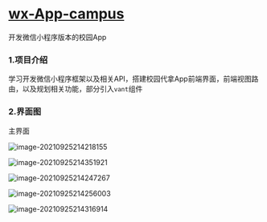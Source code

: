 # [wx-App-campus](https://github.com/Gip886/wx-App-campus)

开发微信小程序版本的校园App

### 1.项目介绍

学习开发微信小程序框架以及相关API，搭建校园代拿App前端界面，前端视图路由，以及规划相关功能，部分引入`vant`组件

### 2.界面图

主界面

![image-20210925214218155](https://cdn.jsdelivr.net/gh/Gip886/picture/img/20210925214219.png)

![image-20210925214351921](https://cdn.jsdelivr.net/gh/Gip886/picture/img/20210925214352.png)

![image-20210925214247267](https://cdn.jsdelivr.net/gh/Gip886/picture/img/20210925214257.png)

![image-20210925214256003](https://cdn.jsdelivr.net/gh/Gip886/picture/img/20210925214257.png)

![image-20210925214316914](https://cdn.jsdelivr.net/gh/Gip886/picture/img/20210925214318.png)

